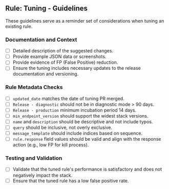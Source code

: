 ## Rule: Tuning - Guidelines

These guidelines serve as a reminder set of considerations when tuning an existing rule.

### Documentation and Context

- [ ] Detailed description of the suggested changes.
- [ ] Provide example JSON data or screenshots.
- [ ] Provide evidence of FP (False Positive) reduction.
- [ ] Ensure the tuning includes necessary updates to the release documentation and versioning.

### Rule Metadata Checks

- [ ] `updated_date` matches the date of tuning PR merged.
- [ ] `Release - diagnostic` should not be in diagnostic mode > 90 days.
- [ ] `Release - production` minimum incubation period 14 days.
- [ ] `min_endpoint_version` should support the widest stack versions.
- [ ] `name` and `description` should be descriptive and not include typos.
- [ ] `query` should be inclusive, not overly exclusive.
- [ ] `message_template` should include indices based on sequence.
- [ ] `rule.response` field values should be valid and align with the response action (e.g., low FP for kill process).

### Testing and Validation

- [ ] Validate that the tuned rule's performance is satisfactory and does not negatively impact the stack.
- [ ] Ensure that the tuned rule has a low false positive rate.
